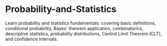# Probability-and-Statistics
 Learn probability and statistics fundamentals: covering basic definitions, conditional probability, Bayes' theorem application, combinatorics, descriptive statistics, probability distributions, Central Limit Theorem (CLT), and confidence intervals.
